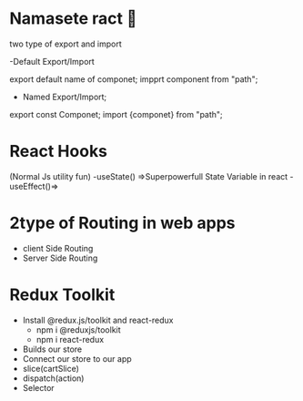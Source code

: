 # Namasete ract 🚀


two type of export and import

-Default Export/Import

export default name of componet;
impprt component from "path";

- Named  Export/Import;

export const Componet;
import {componet} from "path";


# React Hooks
(Normal Js utility fun)
-useState() =>Superpowerfull State Variable in react
-useEffect()=>



#  2type of Routing in web apps

- client Side Routing
- Server Side Routing


# Redux Toolkit
 - Install @redux.js/toolkit and react-redux
    * npm i @reduxjs/toolkit 
    * npm i react-redux
 - Builds our store 
 - Connect our store to our app
 - slice(cartSlice)
 - dispatch(action)     
 - Selector